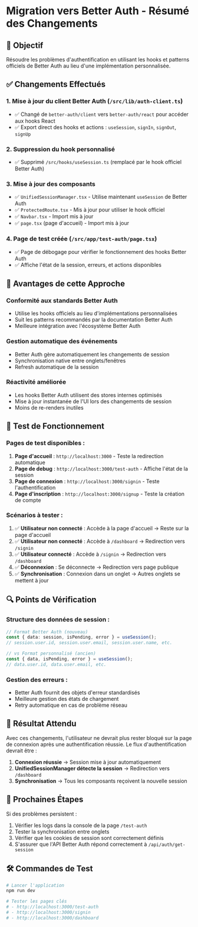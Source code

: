 # Migration vers Better Auth - Résumé des Changements

## 🎯 Objectif

Résoudre les problèmes d'authentification en utilisant les hooks et patterns officiels de Better Auth au lieu d'une implémentation personnalisée.

## ✅ Changements Effectués

### 1. **Mise à jour du client Better Auth** (`/src/lib/auth-client.ts`)

- ✅ Changé de `better-auth/client` vers `better-auth/react` pour accéder aux hooks React
- ✅ Export direct des hooks et actions : `useSession`, `signIn`, `signOut`, `signUp`

### 2. **Suppression du hook personnalisé**

- ✅ Supprimé `/src/hooks/useSession.ts` (remplacé par le hook officiel Better Auth)

### 3. **Mise à jour des composants**

- ✅ `UnifiedSessionManager.tsx` - Utilise maintenant `useSession` de Better Auth
- ✅ `ProtectedRoute.tsx` - Mis à jour pour utiliser le hook officiel
- ✅ `Navbar.tsx` - Import mis à jour
- ✅ `page.tsx` (page d'accueil) - Import mis à jour

### 4. **Page de test créée** (`/src/app/test-auth/page.tsx`)

- ✅ Page de débogage pour vérifier le fonctionnement des hooks Better Auth
- ✅ Affiche l'état de la session, erreurs, et actions disponibles

## 🔧 Avantages de cette Approche

### **Conformité aux standards Better Auth**

- Utilise les hooks officiels au lieu d'implémentations personnalisées
- Suit les patterns recommandés par la documentation Better Auth
- Meilleure intégration avec l'écosystème Better Auth

### **Gestion automatique des événements**

- Better Auth gère automatiquement les changements de session
- Synchronisation native entre onglets/fenêtres
- Refresh automatique de la session

### **Réactivité améliorée**

- Les hooks Better Auth utilisent des stores internes optimisés
- Mise à jour instantanée de l'UI lors des changements de session
- Moins de re-renders inutiles

## 🚀 Test de Fonctionnement

### **Pages de test disponibles :**

1. **Page d'accueil** : `http://localhost:3000` - Teste la redirection automatique
2. **Page de debug** : `http://localhost:3000/test-auth` - Affiche l'état de la session
3. **Page de connexion** : `http://localhost:3000/signin` - Teste l'authentification
4. **Page d'inscription** : `http://localhost:3000/signup` - Teste la création de compte

### **Scénarios à tester :**

1. ✅ **Utilisateur non connecté** : Accède à la page d'accueil → Reste sur la page d'accueil
2. ✅ **Utilisateur non connecté** : Accède à `/dashboard` → Redirection vers `/signin`
3. ✅ **Utilisateur connecté** : Accède à `/signin` → Redirection vers `/dashboard`
4. ✅ **Déconnexion** : Se déconnecte → Redirection vers page publique
5. ✅ **Synchronisation** : Connexion dans un onglet → Autres onglets se mettent à jour

## 🔍 Points de Vérification

### **Structure des données de session :**

```typescript
// Format Better Auth (nouveau)
const { data: session, isPending, error } = useSession();
// session.user.id, session.user.email, session.user.name, etc.

// vs Format personnalisé (ancien)
const { data, isPending, error } = useSession();
// data.user.id, data.user.email, etc.
```

### **Gestion des erreurs :**

- Better Auth fournit des objets d'erreur standardisés
- Meilleure gestion des états de chargement
- Retry automatique en cas de problème réseau

## 🎉 Résultat Attendu

Avec ces changements, l'utilisateur ne devrait plus rester bloqué sur la page de connexion après une authentification réussie. Le flux d'authentification devrait être :

1. **Connexion réussie** → Session mise à jour automatiquement
2. **UnifiedSessionManager détecte la session** → Redirection vers `/dashboard`
3. **Synchronisation** → Tous les composants reçoivent la nouvelle session

## 📝 Prochaines Étapes

Si des problèmes persistent :

1. Vérifier les logs dans la console de la page `/test-auth`
2. Tester la synchronisation entre onglets
3. Vérifier que les cookies de session sont correctement définis
4. S'assurer que l'API Better Auth répond correctement à `/api/auth/get-session`

## 🛠️ Commandes de Test

```bash
# Lancer l'application
npm run dev

# Tester les pages clés
# - http://localhost:3000/test-auth
# - http://localhost:3000/signin
# - http://localhost:3000/dashboard
```
